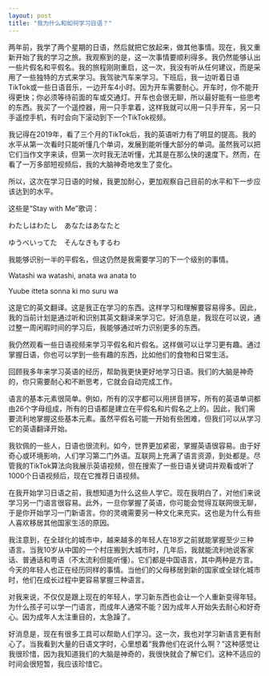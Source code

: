 ```yaml
---
layout: post
title: "我为什么和如何学习日语？"
--- 
```


两年前，我学了两个星期的日语，然后就把它放起来，做其他事情。现在，我又重新开始了我的学习之旅。我观察到的是，这一次事情要顺利得多。我仍然能够认出一些片假名和平假名。我的旅程刚刚重启，这一次，我没有听从任何建议，而是采用了一些独特的方式来学习。我驾驶汽车来学习。下班后，我一边听着日语TikTok或一些日语音乐，一边开车4小时。因为开车需要耐心。开车时，你不能开得更快；你必须等待前面的车或交通灯。开车也会很无聊，所以最好能有一些思考的东西。我买了一个遥控器，用一只手拿着，这样我就可以用一只手开车，另一只手遥控手机，有时会向下滚动到下一个TikTok视频。

我记得在2019年，看了三个月的TikTok后，我的英语听力有了明显的提高。我的水平从第一次看时只能听懂几个单词，发展到能听懂大部分的单词。虽然我可以把它们当作文字来读，但第一次时我无法听懂，尤其是在那么快的速度下。然而，在看了一万多部短视频后，我的大脑神奇地发生了变化。

所以，这次在学习日语的时候，我更加耐心，更加观察自己目前的水平和下一步应该达到的水平。

这些是“Stay with Me”歌词：

わたしはわたし　あなたはあなたと

ゆうべいってた　そんなきもするわ

我能够识别一半的平假名，但这仍然是我需要学习的下一个级别的事情。

Watashi wa watashi, anata wa anata to

Yuube itteta sonna ki mo suru wa

这是它的英文翻译。这是我正在学习的东西。这样学习和理解要容易得多。因此，我的当前计划是通过听和识别其英文翻译来学习它。好消息是，我现在可以说，通过整一周闲暇时间的学习后，我能够通过听力识别更多的东西。

我仍然观看一些日语视频来学习平假名和片假名。这样做可以让学习更有趣。通过掌握日语，你也可以学到一些有趣的东西，比如他们的食物和日常生活。

回顾我多年来学习英语的经历，帮助我更快更好地学习日语。我们的大脑是神奇的，你只需要耐心和不断思考，它就会自动完成工作。

语言的基本元素很简单。例如，所有的汉字都可以用拼音拼写，所有的英语单词都由26个字母组成，所有的日语都是建立在平假名和片假名之上的。因此，我们需要流利地掌握这些基本元素。虽然平假名可能一开始有些困难，但我们可以从学习它的英语翻译开始。

我钦佩的一些人，日语也很流利。如今，世界更加紧密，掌握英语很容易。由于好奇心或环境影响，人们学习第二门外语。互联网上充满了语言资源，到处都是。尽管我的TikTok算法向我展示英语视频，但在搜索了一些日语关键词并观看或听了1000个日语视频后，现在它推荐日语视频。

在我开始学习日语之前，我想知道为什么这些人学它。现在我明白了，对他们来说学习另一门语言很容易。此外，一旦你掌握了英语，你可能会觉得互联网很无聊，于是你开始学习一门新语言。你的灵魂需要另一种文化来充实。这也是为什么有些人喜欢移居其他国家生活的原因。

我注意到，在全球化的城市中，越来越多的年轻人在18岁之前就能掌握至少三种语言。当我10岁从中国的一个村庄搬到大城市时，几年后，我就能流利地说客家话、普通话和粤语（不太流利但能听懂）。它们都是中国语言，其中两种是方言。今天的年轻人也正在经历同样的事情。当他们的父母移居到新的国家或全球化城市时，他们在成长过程中更容易掌握三种语言。

对我来说，不仅仅是跟上现在的年轻人，学习新东西也会让一个人重新变得年轻。为什么孩子可以学一门语言，而成年人通常不能？因为成年人开始失去耐心和好奇心。因为成年人太注重目的，太急躁了。

好消息是，现在有很多工具可以帮助人们学习。这一次，我也对学习新语言更有耐心了。当我看到大量的日语文字时，心里想着“我靠他们在说什么啊？”这种感觉让我很珍惜，因为我知道我们的大脑是神奇的，我很快就会了解它们。这种不适应的时间会很短暂，我应该珍惜它。
